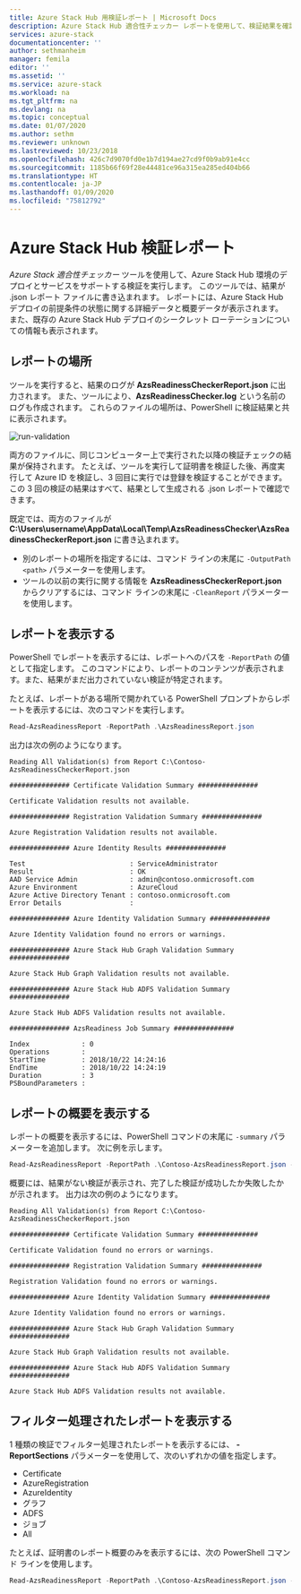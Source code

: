 ```yaml
---
title: Azure Stack Hub 用検証レポート | Microsoft Docs
description: Azure Stack Hub 適合性チェッカー レポートを使用して、検証結果を確認します。
services: azure-stack
documentationcenter: ''
author: sethmanheim
manager: femila
editor: ''
ms.assetid: ''
ms.service: azure-stack
ms.workload: na
ms.tgt_pltfrm: na
ms.devlang: na
ms.topic: conceptual
ms.date: 01/07/2020
ms.author: sethm
ms.reviewer: unknown
ms.lastreviewed: 10/23/2018
ms.openlocfilehash: 426c7d9070fd0e1b7d194ae27cd9f0b9ab91e4cc
ms.sourcegitcommit: 1185b66f69f28e44481ce96a315ea285ed404b66
ms.translationtype: HT
ms.contentlocale: ja-JP
ms.lasthandoff: 01/09/2020
ms.locfileid: "75812792"
---
```

# <a name="azure-stack-hub-validation-report"></a>Azure Stack Hub 検証レポート

*Azure Stack 適合性チェッカー* ツールを使用して、Azure Stack Hub 環境のデプロイとサービスをサポートする検証を実行します。 このツールでは、結果が .json レポート ファイルに書き込まれます。 レポートには、Azure Stack Hub デプロイの前提条件の状態に関する詳細データと概要データが表示されます。 また、既存の Azure Stack Hub デプロイのシークレット ローテーションについての情報も表示されます。  

## <a name="where-to-find-the-report"></a>レポートの場所

ツールを実行すると、結果のログが **AzsReadinessCheckerReport.json** に出力されます。 また、ツールにより、**AzsReadinessChecker.log** という名前のログも作成されます。 これらのファイルの場所は、PowerShell に検証結果と共に表示されます。

![run-validation](./media/azure-stack-validation-report/validation.png)

両方のファイルに、同じコンピューター上で実行された以降の検証チェックの結果が保持されます。 たとえば、ツールを実行して証明書を検証した後、再度実行して Azure ID を検証し、3 回目に実行では登録を検証することができます。 この 3 回の検証の結果はすべて、結果として生成される .json レポートで確認できます。  

既定では、両方のファイルが **C:\Users\username\AppData\Local\Temp\AzsReadinessChecker\AzsReadinessCheckerReport.json** に書き込まれます。  

- 別のレポートの場所を指定するには、コマンド ラインの末尾に `-OutputPath <path>` パラメーターを使用します。
- ツールの以前の実行に関する情報を **AzsReadinessCheckerReport.json** からクリアするには、コマンド ラインの末尾に `-CleanReport` パラメーターを使用します。

## <a name="view-the-report"></a>レポートを表示する

PowerShell でレポートを表示するには、レポートへのパスを `-ReportPath` の値として指定します。 このコマンドにより、レポートのコンテンツが表示されます。また、結果がまだ出力されていない検証が特定されます。

たとえば、レポートがある場所で開かれている PowerShell プロンプトからレポートを表示するには、次のコマンドを実行します。

```powershell
Read-AzsReadinessReport -ReportPath .\AzsReadinessReport.json
```

出力は次の例のようになります。

```shell
Reading All Validation(s) from Report C:\Contoso-AzsReadinessCheckerReport.json

############### Certificate Validation Summary ###############

Certificate Validation results not available.

############### Registration Validation Summary ###############

Azure Registration Validation results not available.

############### Azure Identity Results ###############

Test                          : ServiceAdministrator
Result                        : OK
AAD Service Admin             : admin@contoso.onmicrosoft.com
Azure Environment             : AzureCloud
Azure Active Directory Tenant : contoso.onmicrosoft.com
Error Details                 : 

############### Azure Identity Validation Summary ###############

Azure Identity Validation found no errors or warnings.

############### Azure Stack Hub Graph Validation Summary ###############

Azure Stack Hub Graph Validation results not available.

############### Azure Stack Hub ADFS Validation Summary ###############

Azure Stack Hub ADFS Validation results not available.

############### AzsReadiness Job Summary ###############

Index             : 0
Operations        : 
StartTime         : 2018/10/22 14:24:16
EndTime           : 2018/10/22 14:24:19
Duration          : 3
PSBoundParameters :
```

## <a name="view-the-report-summary"></a>レポートの概要を表示する

レポートの概要を表示するには、PowerShell コマンドの末尾に `-summary` パラメーターを追加します。 次に例を示します。

```powershell
Read-AzsReadinessReport -ReportPath .\Contoso-AzsReadinessReport.json -summary
```

概要には、結果がない検証が表示され、完了した検証が成功したか失敗したかが示されます。 出力は次の例のようになります。

```shell
Reading All Validation(s) from Report C:\Contoso-AzsReadinessCheckerReport.json

############### Certificate Validation Summary ###############

Certificate Validation found no errors or warnings.

############### Registration Validation Summary ###############

Registration Validation found no errors or warnings.

############### Azure Identity Validation Summary ###############

Azure Identity Validation found no errors or warnings.

############### Azure Stack Hub Graph Validation Summary ###############

Azure Stack Hub Graph Validation results not available.

############### Azure Stack Hub ADFS Validation Summary ###############

Azure Stack Hub ADFS Validation results not available.
```

## <a name="view-a-filtered-report"></a>フィルター処理されたレポートを表示する

1 種類の検証でフィルター処理されたレポートを表示するには、 **-ReportSections** パラメーターを使用して、次のいずれかの値を指定します。

- Certificate
- AzureRegistration
- AzureIdentity
- グラフ
- ADFS
- ジョブ
- All  

たとえば、証明書のレポート概要のみを表示するには、次の PowerShell コマンド ラインを使用します。

```powershell
Read-AzsReadinessReport -ReportPath .\Contoso-AzsReadinessReport.json -ReportSections Certificate - Summary
```
